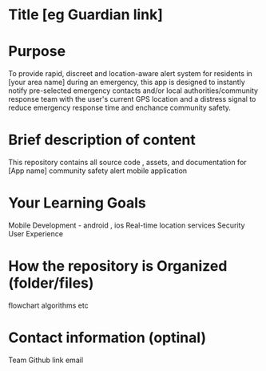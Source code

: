 # Title [eg Guardian link]

# Purpose

To provide rapid, discreet and location-aware alert system for residents in [your area name] during an emergency, this app is designed to instantly notify pre-selected emergency contacts and/or local authorities/community response team with the user's current GPS location and a distress signal to reduce emergency response time and enchance community safety.

# Brief description of content

This repository contains all source code , assets, and documentation for [App name] community safety alert mobile application 

# Your Learning Goals
Mobile Development - android , ios
Real-time location services 
Security
User Experience

# How the repository is Organized (folder/files)
flowchart 
algorithms
etc

# Contact information (optinal)
Team 
Github link 
email 
